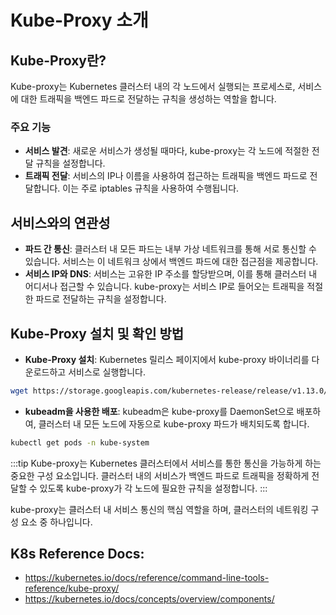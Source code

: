 # Kube-Proxy 소개

## Kube-Proxy란?

Kube-proxy는 Kubernetes 클러스터 내의 각 노드에서 실행되는 프로세스로, 서비스에 대한 트래픽을 백엔드 파드로 전달하는 규칙을 생성하는 역할을 합니다.

### 주요 기능

- **서비스 발견**: 새로운 서비스가 생성될 때마다, kube-proxy는 각 노드에 적절한 전달 규칙을 설정합니다.
- **트래픽 전달**: 서비스의 IP나 이름을 사용하여 접근하는 트래픽을 백엔드 파드로 전달합니다. 이는 주로 iptables 규칙을 사용하여 수행됩니다.

## 서비스와의 연관성

- **파드 간 통신**: 클러스터 내 모든 파드는 내부 가상 네트워크를 통해 서로 통신할 수 있습니다. 서비스는 이 네트워크 상에서 백엔드 파드에 대한 접근점을 제공합니다.
- **서비스 IP와 DNS**: 서비스는 고유한 IP 주소를 할당받으며, 이를 통해 클러스터 내 어디서나 접근할 수 있습니다. kube-proxy는 서비스 IP로 들어오는 트래픽을 적절한 파드로 전달하는 규칙을 설정합니다.

## Kube-Proxy 설치 및 확인 방법

- **Kube-Proxy 설치**: Kubernetes 릴리스 페이지에서 kube-proxy 바이너리를 다운로드하고 서비스로 실행합니다.

```sh
wget https://storage.googleapis.com/kubernetes-release/release/v1.13.0/bin/linux/amd64/kube-proxy
```

- **kubeadm을 사용한 배포**: kubeadm은 kube-proxy를 DaemonSet으로 배포하여, 클러스터 내 모든 노드에 자동으로 kube-proxy 파드가 배치되도록 합니다.

```sh
kubectl get pods -n kube-system
```

:::tip
Kube-proxy는 Kubernetes 클러스터에서 서비스를 통한 통신을 가능하게 하는 중요한 구성 요소입니다. 클러스터 내의 서비스가 백엔드 파드로 트래픽을 정확하게 전달할 수 있도록 kube-proxy가 각 노드에 필요한 규칙을 설정합니다.
:::

kube-proxy는 클러스터 내 서비스 통신의 핵심 역할을 하며, 클러스터의 네트워킹 구성 요소 중 하나입니다.

## K8s Reference Docs:

- https://kubernetes.io/docs/reference/command-line-tools-reference/kube-proxy/
- https://kubernetes.io/docs/concepts/overview/components/
